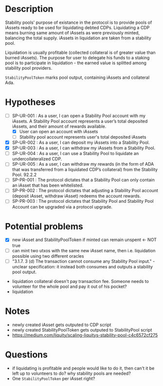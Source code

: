 
# Description

Stability pools' purpose of existance in the protocol is to provide pools of iAssets ready to be used for liquidating debted CDPs.
Liquidating a CDP means burning same amount of iAssets as were previously minted, balancing the total supply. iAssets in liquidation are taken from a stability pool.

Liquidation is usually profitable (collected collateral is of greater value than burned iAssets). The purpose for user to delegate his funds to a staking pool is to participate in liquidation - the earned value is splitted among stability pool providers.

`StabilityPoolToken` marks pool output, containing iAssets and collateral Ada.

# Hypotheses

 - [ ] SP-UR-001 : As a user, I can open a Stability Pool account with my iAssets. A Stability Pool account
represents a user’s total deposited iAssets, and their amount of rewards available.
     - [X] User can open an account with iAssets
     - [ ] Stability pool account represents user's total deposited iAssets
 - [X] SP-UR-002 : As a user, I can deposit my iAssets into a Stability Pool.
 - [X] SP-UR-003 : As a user, I can withdraw my iAssets from a Stability Pool.
 - [ ] SP-UR-004 : As a user, I can use a Stability Pool to liquidate an undercollateralized CDP.
 - [ ] SP-UR-005 : As a user, I can withdraw my rewards (in the form of ADA that was transferred from a
liquidated CDP’s collateral) from the Stability Pool.
92.2.2
 - [ ] SP-PR-001 : The protocol dictates that a Stability Pool can only contain an iAsset that has been
    whitelisted.
 - [ ] SP-PR-002 : The protocol dictates that adjusting a Stability Pool account (deposit iAsset, withdraw
iAsset) redeems the account rewards.
 - [ ] SP-PR-003 : The protocol dictates that Stability Pool and Stability Pool Account can be upgraded via
a protocol upgrade.

# Potential problems
 - [X] new iAsset and StabilityPoolToken if minted can remain unspent <- NOT true
 - [ ] can mint two utxos with the same new iAsset name, then i.e. liquidation possible using two different oracles
 - [ ] "3.1.7. 3 (d) The transaction cannot consume any Stability Pool input." - unclear specification: it instead both consumes and outputs a stability pool output.
 - liquidation collateral doesn't pay transaction fee. Someone needs to volunteer for the whole pool and pay it out of his pocket?
 - liquidation

# Notes
 - newly created iAsset gets outputed to CDP script
 - newly created StabilityPoolToken gets outputed to StabilityPool script
 - https://medium.com/liquity/scaling-liquitys-stability-pool-c4c6572cf275
 
# Questions
 
 - if liquidating is profitable and people would like to do it, then can't it be left up to volunteers to do? why stability pools are needed?
 - One `StabilityPoolToken` per iAsset right?